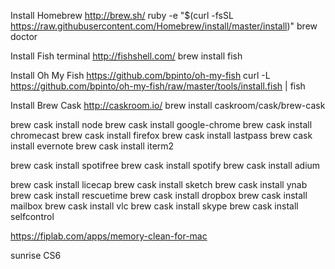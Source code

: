 Install Homebrew
http://brew.sh/
ruby -e "$(curl -fsSL https://raw.githubusercontent.com/Homebrew/install/master/install)"
brew doctor

Install Fish terminal
http://fishshell.com/
brew install fish

Install Oh My Fish
https://github.com/bpinto/oh-my-fish
curl -L https://github.com/bpinto/oh-my-fish/raw/master/tools/install.fish | fish

Install Brew Cask
http://caskroom.io/
brew install caskroom/cask/brew-cask

brew cask install node
brew cask install google-chrome
brew cask install chromecast
brew cask install firefox
brew cask install lastpass
brew cask install evernote
brew cask install iterm2

brew cask install spotifree
brew cask install spotify
brew cask install adium

brew cask install licecap
brew cask install sketch
brew cask install ynab
brew cask install rescuetime
brew cask install dropbox
brew cask install mailbox
brew cask install vlc
brew cask install skype
brew cask install selfcontrol

https://fiplab.com/apps/memory-clean-for-mac



sunrise
CS6
